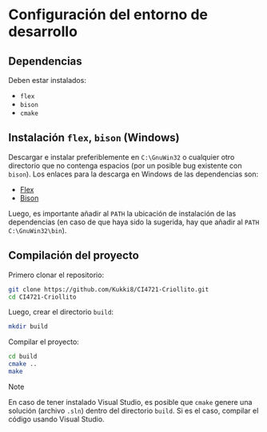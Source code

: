 # Configuración del entorno de desarrollo

## Dependencias

Deben estar instalados: 
- `flex`
- `bison`
- `cmake`

## Instalación `flex`, `bison` (Windows)
Descargar e instalar preferiblemente en `C:\GnuWin32` o cualquier otro directorio que no contenga espacios (por un posible bug existente con `bison`). Los enlaces para la descarga en Windows de las dependencias son:
- [Flex](http://downloads.sourceforge.net/project/gnuwin32/bison/2.4.1/bison-2.4.1-setup.exe?r=http%3A%2F%2Fgnuwin32.sourceforge.net%2Fpackages%2Fbison.htm&ts=1341786261&use_mirror=voxel)
- [Bison](http://sourceforge.net/projects/gnuwin32/files/flex/2.5.4a-1/flex-2.5.4a-1.exe/download)

Luego, es importante añadir al `PATH` la ubicación de instalación de las dependencias (en caso de que haya sido la sugerida, hay que añadir al `PATH` `C:\GnuWin32\bin`).

## Compilación del proyecto

Primero clonar el repositorio:
```bash
git clone https://github.com/Kukki8/CI4721-Criollito.git
cd CI4721-Criollito
```
Luego, crear el directorio `build`:
```bash
mkdir build
```

Compilar el proyecto:
```bash
cd build
cmake ..
make
```

> [!NOTE]  
> En caso de tener instalado Visual Studio, es posible que `cmake` genere una solución (archivo `.sln`) dentro del directorio `build`. Si es el caso, compilar el código usando Visual Studio.


